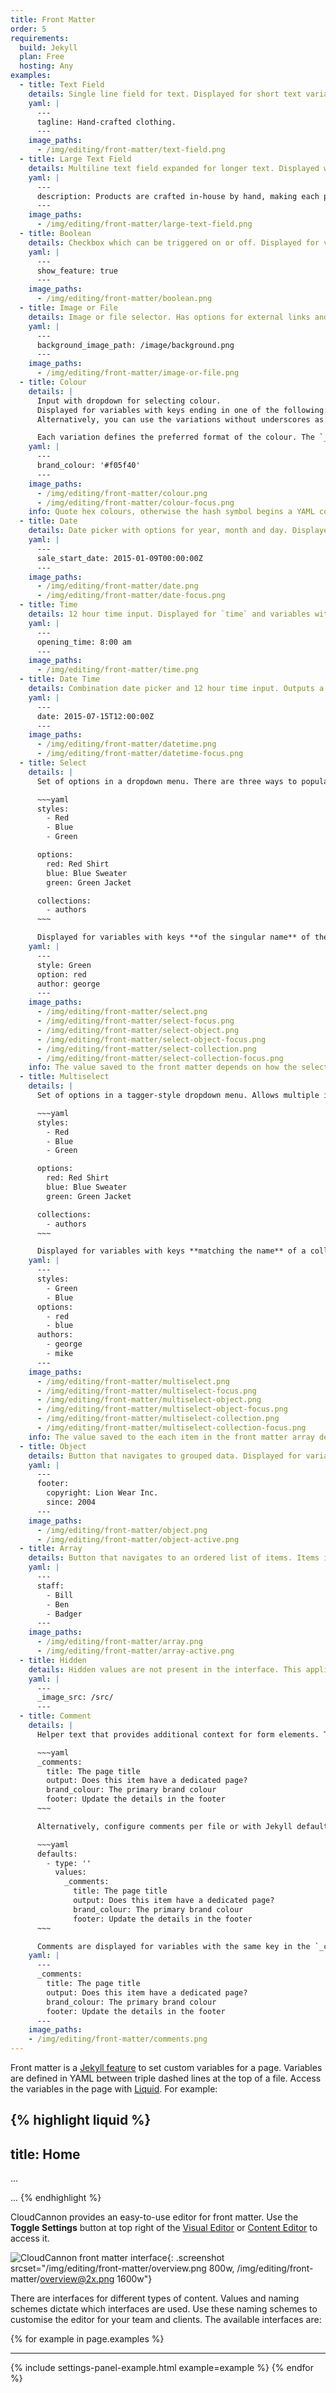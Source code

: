 ```yaml
---
title: Front Matter
order: 5
requirements:
  build: Jekyll
  plan: Free
  hosting: Any
examples:
  - title: Text Field
    details: Single line field for text. Displayed for short text variables.
    yaml: |
      ---
      tagline: Hand-crafted clothing.
      ---
    image_paths:
      - /img/editing/front-matter/text-field.png
  - title: Large Text Field
    details: Multiline text field expanded for longer text. Displayed when there is too much text for a text field, and for the `description` key.
    yaml: |
      ---
      description: Products are crafted in-house by hand, making each piece a labour of love and an exercise in craftsmanship.
      ---
    image_paths:
      - /img/editing/front-matter/large-text-field.png
  - title: Boolean
    details: Checkbox which can be triggered on or off. Displayed for variables with values set to **true** or **false**.
    yaml: |
      ---
      show_feature: true
      ---
    image_paths:
      - /img/editing/front-matter/boolean.png
  - title: Image or File
    details: Image or file selector. Has options for external links and uploading new files. Displayed for variables with keys ending in `_path`.
    yaml: |
      ---
      background_image_path: /image/background.png
      ---
    image_paths:
      - /img/editing/front-matter/image-or-file.png
  - title: Colour
    details: |
      Input with dropdown for selecting colour.
      Displayed for variables with keys ending in one of the following: `_colour`, `_color`, `_rgb`, `_hex`, `_hsv` or `_hsl`.
      Alternatively, you can use the variations without underscores as keys (i.e. `rgb` or `colour`).

      Each variation defines the preferred format of the colour. The `_colour` and `_color` variations default to hex.
    yaml: |
      ---
      brand_colour: '#f05f40'
      ---
    image_paths:
      - /img/editing/front-matter/colour.png
      - /img/editing/front-matter/colour-focus.png
    info: Quote hex colours, otherwise the hash symbol begins a YAML comment.
  - title: Date
    details: Date picker with options for year, month and day. Displayed for variables with date values or keys ending in `_date`.
    yaml: |
      ---
      sale_start_date: 2015-01-09T00:00:00Z
      ---
    image_paths:
      - /img/editing/front-matter/date.png
      - /img/editing/front-matter/date-focus.png
  - title: Time
    details: 12 hour time input. Displayed for `time` and variables with keys ending in `_time`.
    yaml: |
      ---
      opening_time: 8:00 am
      ---
    image_paths:
      - /img/editing/front-matter/time.png
  - title: Date Time
    details: Combination date picker and 12 hour time input. Outputs a ISO 8601 date. Displayed for `date`, `datetime` and variables with keys ending in `_at` or `_datetime`.
    yaml: |
      ---
      date: 2015-07-15T12:00:00Z
      ---
    image_paths:
      - /img/editing/front-matter/datetime.png
      - /img/editing/front-matter/datetime-focus.png
  - title: Select
    details: |
      Set of options in a dropdown menu. There are three ways to populate the options, from an array or object in `_config.yml`, or with [Collection](/editing/collections/) items:

      ~~~yaml
      styles:
        - Red
        - Blue
        - Green

      options:
        red: Red Shirt
        blue: Blue Sweater
        green: Green Jacket

      collections:
        - authors
      ~~~

      Displayed for variables with keys **of the singular name** of the collection, array or object set in `_config.yml`.
    yaml: |
      ---
      style: Green
      option: red
      author: george
      ---
    image_paths:
      - /img/editing/front-matter/select.png
      - /img/editing/front-matter/select-focus.png
      - /img/editing/front-matter/select-object.png
      - /img/editing/front-matter/select-object-focus.png
      - /img/editing/front-matter/select-collection.png
      - /img/editing/front-matter/select-collection-focus.png
    info: The value saved to the front matter depends on how the select is populated. Array items are saved as the value, keys are saved for objects and collection items are saved by filename.
  - title: Multiselect
    details: |
      Set of options in a tagger-style dropdown menu. Allows multiple items to be selected. There are three ways to populate the options, from an array or object in `_config.yml`, or with [Collection](/editing/collections/) items:

      ~~~yaml
      styles:
        - Red
        - Blue
        - Green

      options:
        red: Red Shirt
        blue: Blue Sweater
        green: Green Jacket

      collections:
        - authors
      ~~~

      Displayed for variables with keys **matching the name** of a collection or array set in `_config.yml`.
    yaml: |
      ---
      styles:
        - Green
        - Blue
      options:
        - red
        - blue
      authors:
        - george
        - mike
      ---
    image_paths:
      - /img/editing/front-matter/multiselect.png
      - /img/editing/front-matter/multiselect-focus.png
      - /img/editing/front-matter/multiselect-object.png
      - /img/editing/front-matter/multiselect-object-focus.png
      - /img/editing/front-matter/multiselect-collection.png
      - /img/editing/front-matter/multiselect-collection-focus.png
    info: The value saved to the each item in the front matter array depends on how the select is populated. Array items are saved as the value, keys are saved for objects and collection items are saved by filename.
  - title: Object
    details: Button that navigates to grouped data. Displayed for variables with an object as the value.
    yaml: |
      ---
      footer:
        copyright: Lion Wear Inc.
        since: 2004
      ---
    image_paths:
      - /img/editing/front-matter/object.png
      - /img/editing/front-matter/object-active.png
  - title: Array
    details: Button that navigates to an ordered list of items. Items in the array can be added, reordered and deleted. Displayed for variables with an array as the value.
    yaml: |
      ---
      staff:
        - Bill
        - Ben
        - Badger
      ---
    image_paths:
      - /img/editing/front-matter/array.png
      - /img/editing/front-matter/array-active.png
  - title: Hidden
    details: Hidden values are not present in the interface. This applies to any key that begins with an underscore.
    yaml: |
      ---
      _image_src: /src/
      ---
  - title: Comment
    details: |
      Helper text that provides additional context for form elements. This is configured in `_config.yml` with a `_comments` object:

      ~~~yaml
      _comments:
        title: The page title
        output: Does this item have a dedicated page?
        brand_colour: The primary brand colour
        footer: Update the details in the footer
      ~~~

      Alternatively, configure comments per file or with Jekyll defaults:

      ~~~yaml
      defaults:
        - type: ''
          values:
            _comments:
              title: The page title
              output: Does this item have a dedicated page?
              brand_colour: The primary brand colour
              footer: Update the details in the footer
      ~~~

      Comments are displayed for variables with the same key in the `_comments` object.
    yaml: |
      ---
      _comments:
        title: The page title
        output: Does this item have a dedicated page?
        brand_colour: The primary brand colour
        footer: Update the details in the footer
      ---
    image_paths:
    - /img/editing/front-matter/comments.png
---
```


Front matter is a [Jekyll feature](http://jekyllrb.com/docs/frontmatter/) to set custom variables for a page.
Variables are defined in YAML between triple dashed lines at the top of a file.
Access the variables in the page with [Liquid](https://github.com/Shopify/liquid/wiki/Liquid-for-Designers). For example:

{% highlight liquid %}
---
title: Home
---
...
<title>{% raw %}{{ page.title }}{% endraw %} - Lion Wear</title>
...
{% endhighlight %}

CloudCannon provides an easy-to-use editor for front matter. Use the **Toggle Settings** button at top right of the [Visual Editor](/editing/visual-editor/) or [Content Editor](/editing/content-editor/) to access it.

![CloudCannon front matter interface](/img/editing/front-matter/overview.png){: .screenshot srcset="/img/editing/front-matter/overview.png 800w, /img/editing/front-matter/overview@2x.png 1600w"}

There are interfaces for different types of content. Values and naming schemes dictate which interfaces are used.
Use these naming schemes to customise the editor for your team and clients. The available interfaces are:

{% for example in page.examples %}
***
{% include settings-panel-example.html example=example %}
{% endfor %}
